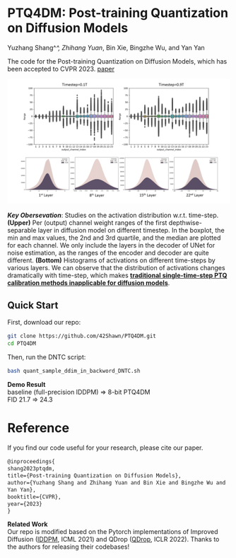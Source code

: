 # PTQ4DM: Post-training Quantization on Diffusion Models    
Yuzhang Shang^*^, Zhihang Yuan*, Bin Xie, Bingzhe Wu, and Yan Yan    

The code for the Post-training Quantization on Diffusion Models, which has been accepted to CVPR 2023. [paper](https://arxiv.org/abs/2211.15736)

<img src="activation_hist.png" width="850">    

**_Key Obersevation_**: Studies on the activation distribution w.r.t. time-step. **(Upper)** Per (output) channel weight ranges of the first depthwise-separable layer in diffusion model on different timestep. In the boxplot, the min and max values, the 2nd and 3rd quartile, and the median are plotted for each channel. We only include the layers in the decoder of UNet for noise estimation, as the ranges of the encoder and decoder are quite different. **(Bottom)** Histograms of activations on different time-steps by various layers. We can observe that the distribution of activations changes dramatically with time-step, which makes **<u>traditional single-time-step PTQ calibration methods inapplicable for diffusion models</u>**.

## Quick Start
First, download our repo:
```bash
git clone https://github.com/42Shawn/PTQ4DM.git
cd PTQ4DM
```
Then, run the DNTC script:
```bash
bash quant_sample_ddim_in_backword_DNTC.sh
```

**Demo Result**   
baseline (full-precision IDDPM) => 8-bit PTQ4DM    
           FID 21.7 => 24.3

# Reference
If you find our code useful for your research, please cite our paper.
```
@inproceedings{
shang2023ptqdm,
title={Post-training Quantization on Diffusion Models},
author={Yuzhang Shang and Zhihang Yuan and Bin Xie and Bingzhe Wu and Yan Yan},
booktitle={CVPR},
year={2023}
}
```

**Related Work**    
Our repo is modified based on the Pytorch implementations of Improved Diffusion ([IDDPM](https://github.com/openai/improved-diffusion), ICML 2021) and QDrop ([QDrop](https://github.com/wimh966/QDrop), ICLR 2022). Thanks to the authors for releasing their codebases!
